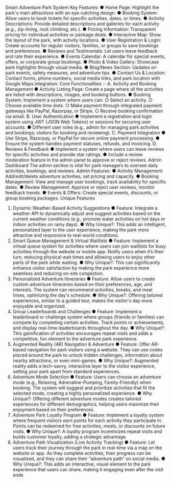 Smart Adventure Park System
Key Features:
● Home Page: Highlight the park's main attractions with an eye-catching design.
● Booking System: Allow users to book tickets for specific activities, dates, or times.
● Activity Descriptions: Provide detailed descriptions and galleries for each activity (e.g.,
zip-lining, rock climbing, etc.).
● Pricing Information: Transparent pricing for individual activities or package deals.
● Interactive Map: Show the layout of the park, with activity locations.
● User Registration & Login: Create accounts for regular visitors, families, or groups to
save bookings and preferences.
● Reviews and Testimonials: Let users leave feedback and rate their experience.
● Events Calendar: A calendar for special events, offers, or corporate group bookings.
● Photo & Video Gallery: Showcase park highlights through visual media.
● Blog/News Section: Updates on park events, safety measures, and adventure tips.
● Contact Us & Location: Contact forms, phone numbers, social media links, and park
location with Google Maps integration.
Core Functionalities :-
A. Activity and Booking Management
● Activity Listing Page: Create a page where all the activities are listed with descriptions,
images, and booking buttons.
● Booking System: Implement a system where users can:
○ Select an activity.
○ Choose available time slots.
○ Make payment through integrated payment gateways like PayPal, Razorpay, or
Stripe.
○ Receive booking confirmation via email.
B. User Authentication
● Implement a registration and login system using JWT (JSON Web Tokens) or sessions
for securing user accounts.
● Different user roles (e.g., admin for managing park activities and bookings; visitors for
booking and reviewing).
C. Payment Integration
● Use Stripe, Razorpay, or PayPal for secure online payment processing.
● Ensure the system handles payment statuses, refunds, and invoicing.
D. Reviews & Feedback
● Implement a system where users can leave reviews for specific activities and provide
star ratings.
● Include a review moderation feature in the admin panel to approve or reject reviews.
Admin Dashboard
The admin section is vital for park managers to oversee daily activities, bookings, and reviews.
Admin Features:
● Activity Management: Add/edit/delete adventure activities, set pricing and capacity.
● Booking Management: View and manage user bookings, track availability for specific
dates.
● Review Management: Approve or reject user reviews, monitor feedback trends.
● Events & Offers: Create special events, discounts, or group booking packages.
Unique Features
1. Dynamic Weather-Based Activity Suggestions
● Feature: Integrate a weather API to dynamically adjust and suggest activities based on
the current weather conditions (e.g., promote water activities on hot days or indoor
activities on rainy days).
● Why Unique?: This adds an intelligent, personalized layer to the user experience,
making the park more attractive and responsive to real-world conditions.
2. Smart Queue Management & Virtual Waitlists
● Feature: Implement a virtual queue system for activities where users can join waitlists
for busy activities through the website or mobile app. Notify users when it’s their turn,
reducing physical wait times and allowing users to enjoy other parts of the park while
waiting.
● Why Unique?: This can significantly enhance visitor satisfaction by making the park
experience more seamless and reducing on-site congestion.
3. Personalized Adventure Itineraries
● Feature: Allow users to create custom adventure itineraries based on their
preferences, age, and interests. The system can recommend activities, breaks, and meal
times, optimizing the day's schedule.
● Why Unique?: Offering tailored experiences, similar to a guided tour, makes the visitor's
day more enjoyable and organized.
4. Group Leaderboards and Challenges
● Feature: Implement a leaderboard or challenge system where groups (friends or
families) can compete by completing certain activities. Track points or achievements,
and display real-time leaderboards throughout the day.
● Why Unique?: This gamification of activities encourages repeat visits and adds a
competitive, fun element to the adventure park experience.
5. Augmented Reality (AR) Navigation & Adventure
● Feature: Offer AR-based navigation for park visitors using a website. They can use
codes placed around the park to unlock hidden challenges, information about nearby
attractions, or even mini-games.
● Why Unique?: Augmented reality adds a tech-savvy, interactive layer to the visitor
experience, setting your park apart from standard experiences.
6. Adventure Mode Selection
● Feature: Users can choose an adventure mode (e.g., Relaxing, Adrenaline-Pumping,
Family-Friendly) when booking. The system will suggest and prioritize activities that fit
the selected mode, creating a highly personalized experience.
● Why Unique?: Offering different adventure modes creates tailored experiences for
different demographics, helping users maximize their enjoyment based on their
preferences.
7. Adventure Park Loyalty Program
● Feature: Implement a loyalty system where frequent visitors earn points for each
activity they participate in. Points can be redeemed for free activities, meals, or discounts
on future visits.
● Why Unique?: A loyalty program incentivizes repeat visits and builds customer loyalty,
adding a strategic advantage.
8. Adventure Path Visualization (Live Activity Tracking)
● Feature: Let users track their journey through the park in real-time via a map on the
website or app. As they complete activities, their progress can be visualized, and they
can share their “adventure path” on social media.
● Why Unique?: This adds an interactive, visual element to the park experience that users
can share, making it engaging even after the visit ends
